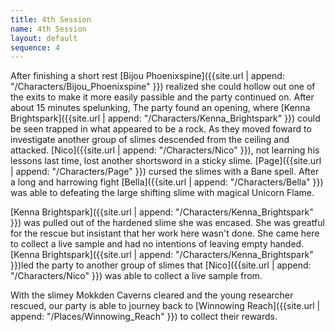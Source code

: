 ```yaml
---
title: 4th Session
name: 4th Session
layout: default
sequence: 4
---
```


After finishing a short rest [Bijou Phoenixspine]({{site.url | append: "/Characters/Bijou_Phoenixspine" }}) realized she could hollow out one of the exits to make it more easily passible and the party continued on. After about 15 minutes spelunking, The party found an opening, where [Kenna Brightspark]({{site.url | append: "/Characters/Kenna_Brightspark" }}) could be seen trapped in what appeared to be a rock. As they moved foward to investigate another group of slimes descended from the ceiling and attacked. [Nico]({{site.url | append: "/Characters/Nico" }}), not learning his lessons last time, lost another shortsword in a sticky slime. [Page]({{site.url | append: "/Characters/Page" }}) cursed the slimes with a Bane spell. After a long and harrowing fight [Bella]({{site.url | append: "/Characters/Bella" }}) was able to defeating the large shifting slime with magical Unicorn Flame. 

[Kenna Brightspark]({{site.url | append: "/Characters/Kenna_Brightspark" }}) was pulled out of the hardened slime she was encased. She was greatful for the rescue but insistant that her work here wasn't done. She came here to collect a live sample and had no intentions of leaving empty handed. [Kenna Brightspark]({{site.url | append: "/Characters/Kenna_Brightspark" }})led the party to another group of slimes that [Nico]({{site.url | append: "/Characters/Nico" }}) was able to collect a live sample from. 

With the slimey Mokkden Caverns cleared and the young researcher rescued, our party is able to journey back to [Winnowing Reach]({{site.url | append: "/Places/Winnowing_Reach" }}) to collect their rewards.
